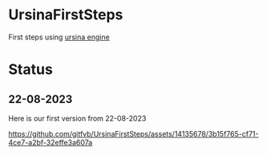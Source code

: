 # UrsinaFirstSteps
 First steps using [ursina engine](https://www.ursinaengine.org/)

# Status

## 22-08-2023

Here is our first version from 22-08-2023

https://github.com/gitfvb/UrsinaFirstSteps/assets/14135678/3b15f765-cf71-4ce7-a2bf-32effe3a607a



